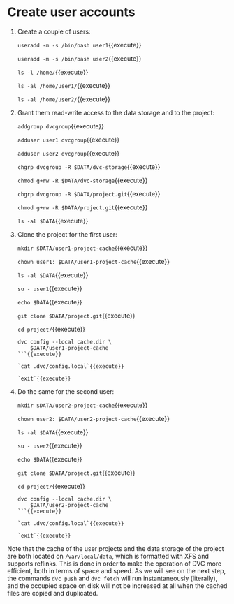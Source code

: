 # Create user accounts

1. Create a couple of users:

   `useradd -m -s /bin/bash user1`{{execute}}
   
   `useradd -m -s /bin/bash user2`{{execute}}
   
   `ls -l /home/`{{execute}}
   
   `ls -al /home/user1/`{{execute}}
   
   `ls -al /home/user2/`{{execute}}

2. Grant them read-write access to the data storage and to the
   project:

   `addgroup dvcgroup`{{execute}}
   
   `adduser user1 dvcgroup`{{execute}}

   `adduser user2 dvcgroup`{{execute}}

   `chgrp dvcgroup -R $DATA/dvc-storage`{{execute}}
   
   `chmod g+rw -R $DATA/dvc-storage`{{execute}}

   `chgrp dvcgroup -R $DATA/project.git`{{execute}}

   `chmod g+rw -R $DATA/project.git`{{execute}}

   `ls -al $DATA`{{execute}}

3. Clone the project for the first user:

   `mkdir $DATA/user1-project-cache`{{execute}}
   
   `chown user1: $DATA/user1-project-cache`{{execute}}

   `ls -al $DATA`{{execute}}

   `su - user1`{{execute}}
      
   `echo $DATA`{{execute}}
   
   `git clone $DATA/project.git`{{execute}}
   
   `cd project/`{{execute}}
   
   ```
   dvc config --local cache.dir \
       $DATA/user1-project-cache
   ```{{execute}}

   `cat .dvc/config.local`{{execute}}
   
   `exit`{{execute}}
   
4. Do the same for the second user:

   `mkdir $DATA/user2-project-cache`{{execute}}
   
   `chown user2: $DATA/user2-project-cache`{{execute}}
   
   `ls -al $DATA`{{execute}}

   `su - user2`{{execute}}
      
   `echo $DATA`{{execute}}
   
   `git clone $DATA/project.git`{{execute}}
   
   `cd project/`{{execute}}
   
   ```
   dvc config --local cache.dir \
       $DATA/user2-project-cache
   ```{{execute}}

   `cat .dvc/config.local`{{execute}}
   
   `exit`{{execute}}

Note that the cache of the user projects and the data storage of the
project are both located on `/var/local/data`, which is formatted with
XFS and supports reflinks. This is done in order to make the operation
of DVC more efficient, both in terms of space and speed. As we will
see on the next step, the commands `dvc push` and `dvc fetch` will run
instantaneously (literally), and the occupied space on disk will not
be increased at all when the cached files are copied and duplicated.
